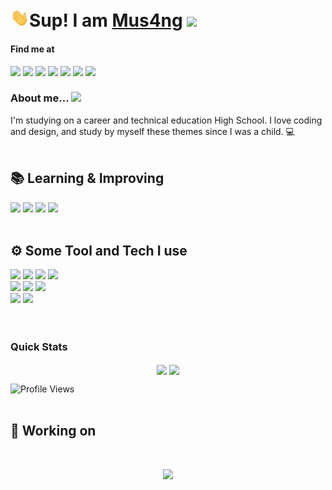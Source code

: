 <h1> <img src="https://raw.githubusercontent.com/ABSphreak/ABSphreak/master/gifs/Hi.gif" width="30px">Sup! I am <a href="https://github.com/Mus4ng">Mus4ng</a> <img src="https://emojis.slackmojis.com/emojis/images/1600706728/10521/meow_code.gif?1600706728" width="30px"></h1>
</h1>

#### Find me at
<a href="https://www.instagram.com/mus4ng/"><img src="https://img.shields.io/badge/Instagram-E4405F?style=for-the-badge&logo=instagram&logoColor=white"></a>
<a href="https://www.linkedin.com/in/nicholasmacosta/"><img src="https://img.shields.io/badge/LinkedIn-0077B5?style=for-the-badge&logo=linkedin&logoColor=white"></a>
<a href="https://www.behance.net/mus4ngdesign"><img src="https://img.shields.io/badge/-Behance-blue?style=for-the-badge&logo=behance&logoColor=white"></a>
<a href="https://twitter.com/Mus4ngDesign"><img src="https://img.shields.io/badge/Twitter-1DA1F2?style=for-the-badge&logo=twitter&logoColor=white"></a>
<a href="https://www.twitch.tv/mus4ng"><img src="https://img.shields.io/badge/Twitch-9146FF?style=for-the-badge&logo=twitch&logoColor=white"></a>
<a href="https://api.whatsapp.com/send?phone=5511956523233"><img src="https://img.shields.io/badge/WhatsApp-25D366?style=for-the-badge&logo=whatsapp&logoColor=white"></a>
<a href="https://linktr.ee/mus4ng.design"><img src="https://img.shields.io/badge/linktree-39E09B?style=for-the-badge&logo=linktree&logoColor=white"></a>




### About me... <img src="https://media.giphy.com/media/VgCDAzcKvsR6OM0uWg/giphy.gif" width="50"> 
I'm studying on a career and technical education High School. I love coding and design, and study by myself these themes since I was a child. 💻<br/><br/>

## 📚 Learning & Improving
<summary>
<img src="https://img.shields.io/badge/JavaScript-323330?style=for-the-badge&logo=javascript&logoColor=F7DF1E">
<img src="https://img.shields.io/badge/PHP-777BB4?style=for-the-badge&logo=php&logoColor=white">
<img src="https://img.shields.io/badge/.NET-5C2D91?style=for-the-badge&logo=.net&logColor=white">
<img src="https://img.shields.io/badge/CSS3-1572B6?style=for-the-badge&logo=css3&logoColor=white">
</summary><br>

## ⚙️ Some Tool and Tech I use
<summary>
<img src="https://img.shields.io/badge/HTML5-E34F26?style=for-the-badge&logo=html5&logoColor=white">
<img src="https://img.shields.io/badge/JavaScript-F7DF1E?style=for-the-badge&logo=javascript&logoColor=black">
<img src="https://img.shields.io/badge/CSS3-1572B6?style=for-the-badge&logo=css3&logoColor=white">
<img src="https://img.shields.io/badge/Tailwind_CSS-38B2AC?style=for-the-badge&logo=tailwind-css&logoColor=white"><br>
<img src="https://img.shields.io/badge/C%23-239120?style=for-the-badge&logo=c-sharp&logoColor=white">
<img src="https://img.shields.io/badge/PHP-777BB4?style=for-the-badge&logo=php&logoColor=white">
<img src="https://img.shields.io/badge/Python-3776AB?style=for-the-badge&logo=python&logoColor=white"><br>
<img src="https://img.shields.io/badge/MySQL-00000F?style=for-the-badge&logo=mysql&logoColor=white">
<img src=" https://img.shields.io/badge/Microsoft%20SQL%20Sever-CC2927?style=for-the-badge&logo=microsoft%20sql%20server&logoColor=white"><br>
</summary><br><br>



### Quick Stats
<p align="center">
<img align="center" src="https://github-readme-stats.vercel.app/api?username=Mus4ng&show_icons=true&theme=radical" />
<img align="center" src="https://github-readme-stats.vercel.app/api/top-langs/?username=Mus4ng&theme=radical" />
</p>



![Profile Views](https://komarev.com/ghpvc/?username=Mus4ng)<br><br>



## 🚀 Working on
<br>
<p align="center">
<a href="https://github.com/Mus4ng/TCC-Informatica_para_Internet">
<img src="https://github-readme-stats.vercel.app/api/pin/?username=Mus4ng&repo=TCC-Informatica_para_Internet&show_owner=true&theme=radical" />

